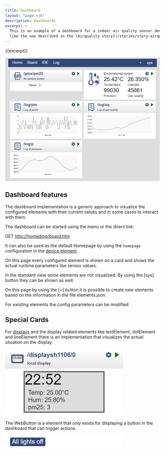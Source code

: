 ```yaml
---
title: Dashboard
layout: "page.njk"
description: Dashboards
excerpt: >
  This is an example of a dashboard for a indoor air quality sensor device
  like the one described in the [Airquality story](/stories/story-airquality.md).
---
```


{{excerpt}}

![dashboard ui](/dev/dashboard.png)


## Dashboard features

The dashboard implementation is a generic approach to visualize the configured elements with their current
values and in some cases to interact with them.

The dashboard can be started using the menu or the direct link:

GET <http://homeding/board.htm>

It can also be used as the default Homepage by using the `homepage` configuration in the [device element](/elements/device.md).

On this page every configured element is shown on a card and shows the actual runtime parameters like sensor values.

In the standard view some elements are not visualized. By using the [sys] button they can be shown as well.

On this page by using the [+] button it is possible to create new elements based on the information in the file elements.json.

For existing elements the config parameters can be modified.


## Special Cards

For [displays](/elements/display/index.md) and the display related elements like textElement, dotElement and lineElement
there is an implementation that visualizes the actual situation on the display.

![displaycard](/elements/displaycard.png)

The WebButton is a element that only exists for displaying a button in the dashboard that can trigger actions.

![webbuttoncard](/elements/webbuttoncard.png)

